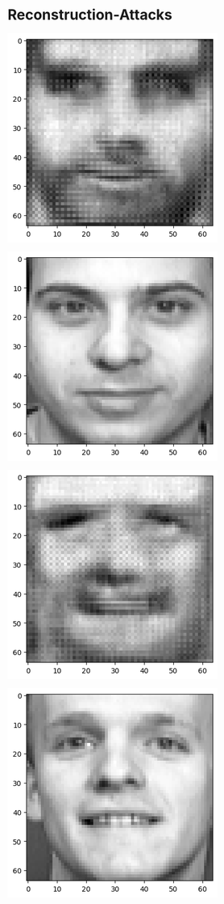 # Reconstruction-Attacks

![alt text](https://github.com/jiz322/Reconstruction-Attacks/blob/main/exmaple_result_gan.png)

![alt text](https://github.com/jiz322/Reconstruction-Attacks/blob/main/exmaple_real_image.png)

![alt text](https://github.com/jiz322/Reconstruction-Attacks/blob/main/exmaple2_result_gan.png)

![alt text](https://github.com/jiz322/Reconstruction-Attacks/blob/main/exmaple2_real_image.png)